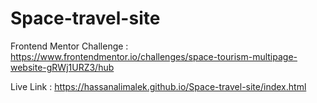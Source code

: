 # Space-travel-site
Frontend Mentor Challenge : https://www.frontendmentor.io/challenges/space-tourism-multipage-website-gRWj1URZ3/hub 

Live Link : https://hassanalimalek.github.io/Space-travel-site/index.html
